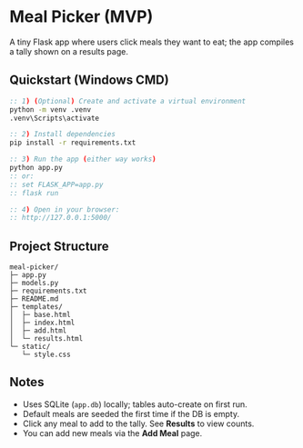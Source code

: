 # Meal Picker (MVP)

A tiny Flask app where users click meals they want to eat; the app compiles a tally shown on a results page.

## Quickstart (Windows CMD)

```cmd
:: 1) (Optional) Create and activate a virtual environment
python -m venv .venv
.venv\Scripts\activate

:: 2) Install dependencies
pip install -r requirements.txt

:: 3) Run the app (either way works)
python app.py
:: or:
:: set FLASK_APP=app.py
:: flask run

:: 4) Open in your browser:
:: http://127.0.0.1:5000/
```

## Project Structure
```
meal-picker/
├─ app.py
├─ models.py
├─ requirements.txt
├─ README.md
├─ templates/
│  ├─ base.html
│  ├─ index.html
│  ├─ add.html
│  └─ results.html
└─ static/
   └─ style.css
```

## Notes
- Uses SQLite (`app.db`) locally; tables auto-create on first run.
- Default meals are seeded the first time if the DB is empty.
- Click any meal to add to the tally. See **Results** to view counts.
- You can add new meals via the **Add Meal** page.
